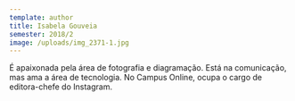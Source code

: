 ```yaml
---
template: author
title: Isabela Gouveia
semester: 2018/2
image: /uploads/img_2371-1.jpg
---
```

É apaixonada pela área de fotografia e diagramação. Está na comunicação, mas ama a área de tecnologia. No Campus Online, ocupa o cargo de editora-chefe do Instagram.
